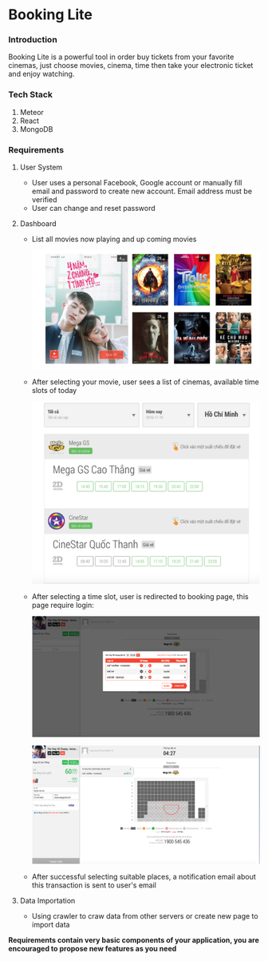 # Booking Lite

### Introduction

Booking Lite is a powerful tool in order buy tickets from your favorite cinemas, just choose movies, cinema, time then take your electronic ticket and enjoy watching.
### Tech Stack

1. Meteor 
2. React
3. MongoDB
### Requirements

1. User System

   - User uses a personal Facebook, Google account or manually fill email and password to create new account. Email address must be verified
   - User can change and reset password

2. Dashboard

   - List all movies now playing and up coming movies

     ![Dashboard](./assets/movies/movies.png)

   - After selecting your movie, user sees a list of cinemas, available time slots of today

     ![cinemas](./assets/movies/cinemas.png)

   - After selecting a time slot, user is redirected to booking page, this page require login:

     ![quantity](./assets/movies/quantity.png)

     ![booking](./assets/movies/booking.png)

   - After successful selecting suitable places, a notification email about this transaction is sent to user's email 

3. Data Importation

   - Using crawler to craw data from other servers or create new page to import data


**Requirements contain very basic components of your application, you are encouraged to propose new features as you need**


